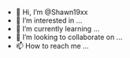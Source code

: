 - 👋 Hi, I’m @Shawn19xx
- 👀 I’m interested in ...
- 🌱 I’m currently learning ...
- 💞️ I’m looking to collaborate on ...
- 📫 How to reach me ...

<!---
Shawn19xx/Shawn19xx is a ✨ special ✨ repository because its `README.md` (this file) appears on your GitHub profile.
You can click the Preview link to take a look at your changes.
--->

